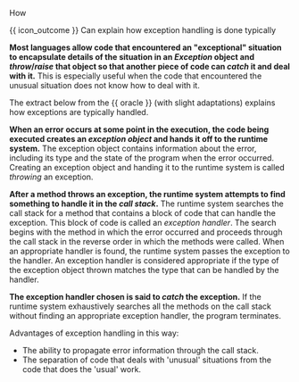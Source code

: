 <span id="title">How</span>

<span id="prereqs"></span>

<span id="outcomes">{{ icon_outcome }} Can explain how exception handling is done typically</span>

<div id="body">

**Most languages allow code that encountered an "exceptional" situation to encapsulate details of the situation in an _Exception_ object and _throw_/_raise_ that object so that another piece of code can _catch_ it and deal with it.** This is especially useful when the code that encountered the unusual situation does not know how to deal with it.

The extract below from the {{ oracle }} (with slight adaptations) explains how exceptions are typically handled.

<div class="indented">

**When an error occurs at some point in the execution, the code being executed creates an _exception object_ and hands it off to the runtime system.** The exception object contains information about the error, including its type and the state of the program when the error occurred. Creating an exception object and handing it to the runtime system is called _throwing_ an exception.

**After a method throws an exception, the runtime system attempts to find something to handle it in the <tooltip content="the ordered list of methods that had been called to get to the method where the error occurred">_call stack_</tooltip>.** The runtime system searches the call stack for a method that contains a block of code that can handle the exception. This block of code is called an _exception handler_. The search begins with the method in which the error occurred and proceeds through the call stack in the reverse order in which the methods were called. When an appropriate handler is found, the runtime system passes the exception to the handler. An exception handler is considered appropriate if the type of the exception object thrown matches the type that can be handled by the handler.

**The exception handler chosen is said to _catch_ the exception.** If the runtime system exhaustively searches all the methods on the call stack without finding an appropriate exception handler, the program terminates.

</div>

Advantages of exception handling in this way:
* The ability to propagate error information through the call stack.
* The separation of code that deals with 'unusual' situations from the code that does the 'usual' work.

</div>

<div id="extras">

<include src="exercises.md" />

</div>
